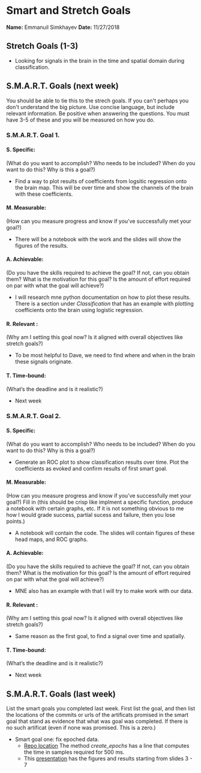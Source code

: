 # Smart and Stretch Goals

**Name:** Emmanuil Simkhayev
**Date:** 11/27/2018

## Stretch Goals (1-3)

* Looking for signals in the brain in the time and spatial domain during classification.

## S.M.A.R.T. Goals (next week)

You should be able to tie this to the strech goals. If you can't perhaps you don't understand the big picture.
Use concise language, but include relevant information. Be positive when answering the questions. You must have
3-5 of these and you will be measured on how you do.


### S.M.A.R.T. Goal 1.

#### S. Specific: 
(What do you want to accomplish? Who needs to be included? When do you want to do this? Why is this a goal?)
* Find a way to plot results of coefficients from logsitic regression onto the brain map. This will be over time and show
the channels of the brain with these coefficients.

#### M. Measurable: 
(How can you measure progress and know if you’ve successfully met your goal?)
* There will be a notebook with the work and the slides will show the figures of the results.

#### A. Achievable: 
(Do you have the skills required to achieve the goal? If not, can you obtain them? What is the motivation for this goal? Is the amount of effort required on par with what the goal will achieve?)
* I will research mne python documentation on how to plot these results. There is a section under *Classification* that has an example
with plotting coefficients onto the brain using logistic regression.

#### R. Relevant :
(Why am I setting this goal now? Is it aligned with overall objectives like stretch goals?)
* To be most helpful to Dave, we need to find where and when in the brain these signals originate.

#### T. Time-bound: 
(What’s the deadline and is it realistic?)
* Next week

### S.M.A.R.T. Goal 2.

#### S. Specific: 
(What do you want to accomplish? Who needs to be included? When do you want to do this? Why is this a goal?)
* Generate an ROC plot to show classification results over time. Plot the coefficients as evoked and confirm results of first
 smart goal.

#### M. Measurable: 
(How can you measure progress and know if you’ve successfully met your goal?)
Fill in (this should be crisp like implment a specific function, produce a notebook with certain graphs, etc. If it is not something
obvious to me how I would grade success, partial sucess and failure, then you lose points.)
* A notebook will contain the code. The slides will contain figures of these head maps, and ROC graphs.

#### A. Achievable: 
(Do you have the skills required to achieve the goal? If not, can you obtain them? What is the motivation for this goal? Is the amount of effort required on par with what the goal will achieve?)
* MNE also has an example with that I will try to make work with our data.

#### R. Relevant :
(Why am I setting this goal now? Is it aligned with overall objectives like stretch goals?)
* Same reason as the first goal, to find a signal over time and spatially.


#### T. Time-bound: 
(What’s the deadline and is it realistic?)
* Next week

## S.M.A.R.T. Goals (last week)
List the smart goals you completed last week. First list the goal, and then list the locations of the commits or urls of the artificats promised in the smart goal that stand as evidence that what was goal was completed. If there is no such artificat (even if none was promised. This is a zero.)
* Smart goal one: fix epoched data.
    * [Repo location](https://github.com/edrias/seniorprojecteeg/blob/master/preprocessing/Artifact_Removal/Batch_ArtifactFilter_Epoch.ipynb) The method *create_epochs* has a line that computes the time in samples required for 500 ms.
    * This [presentation](https://docs.google.com/presentation/d/17n2SON4eSC3M0cXW-B2UyPOT4nCbaaDAqjdbrGkwUuQ/edit?usp=sharing) has the figures and results starting from slides 3 - 7
